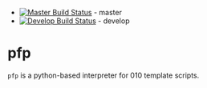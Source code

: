 * [![Master Build Status](https://travis-ci.org/d0c-s4vage/pfp.svg?branch=master)](https://travis-ci.org/d0c-s4vage/pfp) - master
* [![Develop Build Status](https://travis-ci.org/d0c-s4vage/pfp.svg?branch=develop)](https://travis-ci.org/d0c-s4vage/pfp) - develop

# pfp

`pfp` is a python-based interpreter for 010 template scripts.
